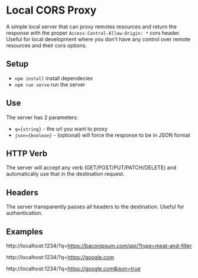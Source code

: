 # Local CORS Proxy

A simple local server that can proxy remotes resources and return the response with the proper `Access-Control-Allow-Origin: *` cors header. Useful for local development where you don't have any control over remote resources and their cors options.

## Setup

- `npm install` install dependecies
- `npm run serve` run the server

## Use

The server has 2 parameters:

- `q={string}` - the url you want to proxy
- `json={boolean}` - (optional) will force the response to be in JSON format

## HTTP Verb
The server will accept any verb (GET/POST/PUT/PATCH/DELETE) and automatically use that in the destination request.

## Headers
The server transparently passes all headers to the destination. Useful for authentication.

## Examples

http://localhost:1234/?q=https://baconipsum.com/api/?type=meat-and-filler

http://localhost:1234/?q=https://google.com

http://localhost:1234/?q=https://google.com&json=true
